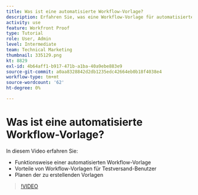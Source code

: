```yaml
---
title: Was ist eine automatisierte Workflow-Vorlage?
description: Erfahren Sie, was eine Workflow-Vorlage für automatisierte Testsendungen ist und wie Testversand-Benutzer von Vorlagen profitieren können. Beginnen Sie mit der Planung der zu erstellenden Vorlagen.
activity: use
feature: Workfront Proof
type: Tutorial
role: User, Admin
level: Intermediate
team: Technical Marketing
thumbnail: 335129.png
kt: 8829
exl-id: 4b64aff1-b917-471b-a1ba-40a9ebe883e9
source-git-commit: a0aa8328842d2db1235edc42664eb0b18f4038e4
workflow-type: tm+mt
source-wordcount: '62'
ht-degree: 0%

---
```


# Was ist eine automatisierte Workflow-Vorlage?

In diesem Video erfahren Sie:

* Funktionsweise einer automatisierten Workflow-Vorlage
* Vorteile von Workflow-Vorlagen für Testversand-Benutzer
* Planen der zu erstellenden Vorlagen

>[!VIDEO](https://video.tv.adobe.com/v/335129/?quality=12)

<!---
Learn More Icon
Automated workflow overview
Create and manage Automated Workflow templates
Configure a proof
--->
